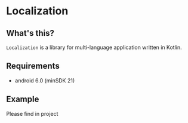 # Localization


## What's this?

`Localization` is a library for multi-language application written in Kotlin.

## Requirements

* android 6.0 (minSDK 21)

## Example

Please find in project
